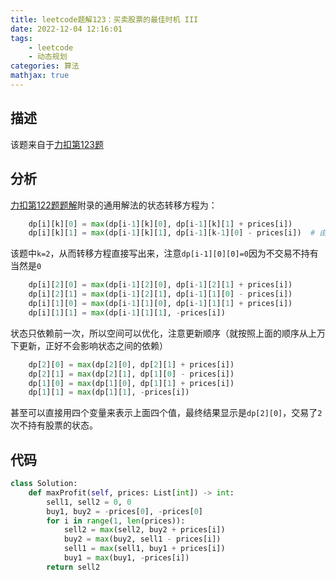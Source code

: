 ```yaml
---
title: leetcode题解123：买卖股票的最佳时机 III
date: 2022-12-04 12:16:01
tags:
    - leetcode
    - 动态规划
categories: 算法
mathjax: true
---
```


## 描述

该题来自于[力扣第123题](https://leetcode.cn/problems/best-time-to-buy-and-sell-stock-iii/)

<!--more-->

## 分析

[力扣第122题题解](https://caoqinping.com/2022/12/04/leetcode题解122/)附录的通用解法的状态转移方程为：
```python
    dp[i][k][0] = max(dp[i-1][k][0], dp[i-1][k][1] + prices[i])
    dp[i][k][1] = max(dp[i-1][k][1], dp[i-1][k-1][0] - prices[i])  # 由于买入算交易依次，从而是k-1次不持有的状态
```

该题中`k=2`，从而转移方程直接写出来，注意`dp[i-1][0][0]=0`因为不交易不持有当然是`0`
```python
    dp[i][2][0] = max(dp[i-1][2][0], dp[i-1][2][1] + prices[i])
    dp[i][2][1] = max(dp[i-1][2][1], dp[i-1][1][0] - prices[i])
    dp[i][1][0] = max(dp[i-1][1][0], dp[i-1][1][1] + prices[i])
    dp[i][1][1] = max(dp[i-1][1][1], -prices[i])
```

状态只依赖前一次，所以空间可以优化，注意更新顺序（就按照上面的顺序从上万下更新，正好不会影响状态之间的依赖）
```python
    dp[2][0] = max(dp[2][0], dp[2][1] + prices[i])
    dp[2][1] = max(dp[2][1], dp[1][0] - prices[i])
    dp[1][0] = max(dp[1][0], dp[1][1] + prices[i])
    dp[1][1] = max(dp[1][1], -prices[i])
```

甚至可以直接用四个变量来表示上面四个值，最终结果显示是`dp[2][0]`，交易了`2`次不持有股票的状态。

## 代码

```python
class Solution:
    def maxProfit(self, prices: List[int]) -> int:
        sell1, sell2 = 0, 0
        buy1, buy2 = -prices[0], -prices[0]
        for i in range(1, len(prices)):
            sell2 = max(sell2, buy2 + prices[i])
            buy2 = max(buy2, sell1 - prices[i])
            sell1 = max(sell1, buy1 + prices[i])
            buy1 = max(buy1, -prices[i])
        return sell2
```